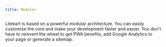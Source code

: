 ```yaml
---
title: Modular
---
```


Litekart is based on a powerful modular architecture. You can easily customize the core and make your development faster and easier. You don't have to reinvent the wheel to get PWA benefits, add Google Analytics to your page or generate a sitemap.
